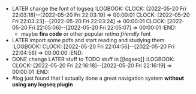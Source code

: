 - LATER change the font of logseq
  :LOGBOOK:
  CLOCK: [2022-05-20 Fri 22:03:18]--[2022-05-20 Fri 22:03:19] =>  00:00:01
  CLOCK: [2022-05-20 Fri 22:03:23]--[2022-05-20 Fri 22:03:24] =>  00:00:01
  CLOCK: [2022-05-20 Fri 22:05:06]--[2022-05-20 Fri 22:05:07] =>  00:00:01
  :END:
	- maybe **fira code** or other popular *retina friendly* font
- LATER import some pdfs and start reading and studying them
  :LOGBOOK:
  CLOCK: [2022-05-20 Fri 22:04:56]--[2022-05-20 Fri 22:04:56] =>  00:00:00
  :END:
- DONE change LATER stuff to TODO stuff in [[logseq]]
  :LOGBOOK:
  CLOCK: [2022-05-20 Fri 22:16:18]--[2022-05-20 Fri 22:16:19] =>  00:00:01
  :END:
- #log just found that I actually done a great navigation system **without using any logseq plugin**